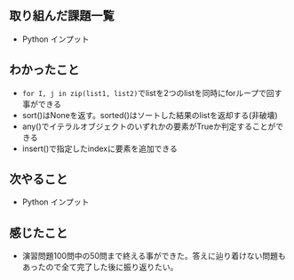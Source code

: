 ## 取り組んだ課題一覧 
- Python インプット
## わかったこと
- `for I, j in zip(list1, list2)`でlistを2つのlistを同時にforループで回す事ができる
- sort()はNoneを返す。sorted()はソートした結果のlistを返却する(非破壊)
- any()でイテラルオブジェクトのいずれかの要素がTrueか判定することができる
- insert()で指定したindexに要素を追加できる
## 次やること  
- Python インプット
## 感じたこと 
- 演習問題100問中の50問まで終える事ができた。答えに辿り着けない問題もあったので全て完了した後に振り返りたい。